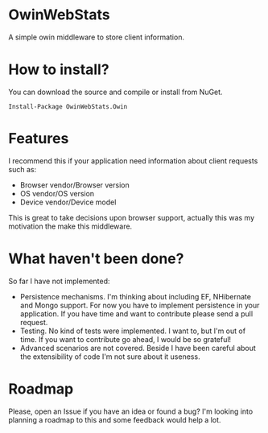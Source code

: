 OwinWebStats
==============

A  simple owin middleware to store client information.

How to install?
==============

You can download the source and compile or install from NuGet.
```
Install-Package OwinWebStats.Owin 
```

Features
==============

I recommend this if your application need information about client requests such as:
* Browser vendor/Browser version
* OS vendor/OS version
* Device vendor/Device model

This is great to take decisions upon browser support, actually this was my motivation the make this middleware.

What haven't been done?
==============

So far I have not implemented:
* Persistence mechanisms. I'm thinking about including EF, NHibernate and Mongo support.
  For now you have to   implement persistence in your application.
  If you have time and want to contribute please send a pull request.
* Testing. No kind of tests were implemented.
  I want to, but I'm out of time. If you want to contribute go ahead, I would be so grateful!
* Advanced scenarios are not covered. Beside I have been careful about the extensibility of code I'm not sure about it useness.
  
Roadmap
==============

Please, open an Issue if you have an idea or found a bug?
I'm looking into planning a roadmap to this and some feedback would help a lot.
